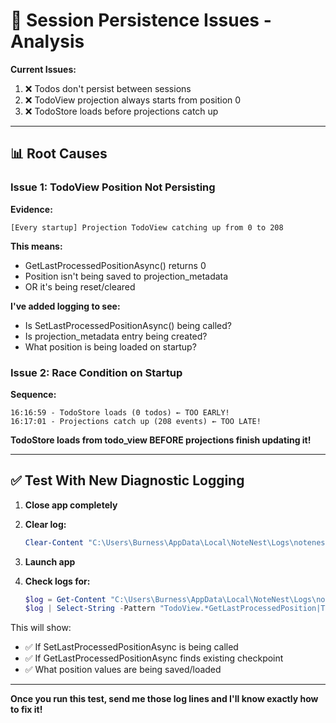 # 🎯 Session Persistence Issues - Analysis

**Current Issues:**
1. ❌ Todos don't persist between sessions
2. ❌ TodoView projection always starts from position 0
3. ❌ TodoStore loads before projections catch up

---

## 📊 **Root Causes**

### **Issue 1: TodoView Position Not Persisting**

**Evidence:**
```
[Every startup] Projection TodoView catching up from 0 to 208
```

**This means:**
- GetLastProcessedPositionAsync() returns 0
- Position isn't being saved to projection_metadata
- OR it's being reset/cleared

**I've added logging to see:**
- Is SetLastProcessedPositionAsync() being called?
- Is projection_metadata entry being created?
- What position is being loaded on startup?

### **Issue 2: Race Condition on Startup**

**Sequence:**
```
16:16:59 - TodoStore loads (0 todos) ← TOO EARLY!
16:17:01 - Projections catch up (208 events) ← TOO LATE!
```

**TodoStore loads from todo_view BEFORE projections finish updating it!**

---

## ✅ **Test With New Diagnostic Logging**

1. **Close app completely**

2. **Clear log:**
   ```powershell
   Clear-Content "C:\Users\Burness\AppData\Local\NoteNest\Logs\notenest-20251020.log"
   ```

3. **Launch app**

4. **Check logs for:**
   ```powershell
   $log = Get-Content "C:\Users\Burness\AppData\Local\NoteNest\Logs\notenest-20251020.log"
   $log | Select-String -Pattern "TodoView.*GetLastProcessedPosition|TodoView.*Saving position|TodoView.*Position saved"
   ```

This will show:
- ✅ If SetLastProcessedPositionAsync is being called
- ✅ If GetLastProcessedPositionAsync finds existing checkpoint
- ✅ What position values are being saved/loaded

---

**Once you run this test, send me those log lines and I'll know exactly how to fix it!**

